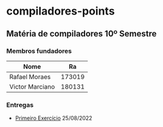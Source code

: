 # compiladores-points
## Matéria de compiladores 10º Semestre

### Membros fundadores
| Nome  | Ra  |
|---|---|
|  Rafael Moraes |  173019 |
|  Victor Marciano |  180131 |

### Entregas
* [Primeiro Exercício](compiladores.md) 25/08/2022